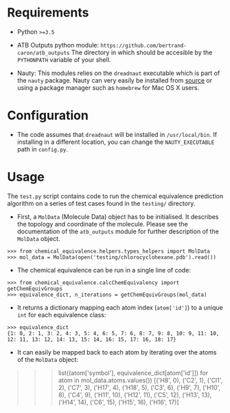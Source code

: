 # Requirements

* Python `>=3.5`

* ATB Outputs python module: `https://github.com/bertrand-caron/atb_outputs`
The directory in which should be accesible by the `PYTHONPATH` variable of your shell.

* Nauty: This modules relies on the `dreadnaut` executable which is part of the `nauty` package.
Nauty can very easily be installed from [source](http://users.cecs.anu.edu.au/~bdm/nauty/) or using a package manager such as `homebrew` for Mac OS X users.

# Configuration

* The code assumes that `dreadnaut` will be installed in `/usr/local/bin`. If installing in a different location, you can change the `NAUTY_EXECUTABLE` path in `config.py`.

# Usage

The `test.py` script contains code to run the chemical equivalence prediction algorithm on a series of test cases found in the `testing/` directory.

 * First, a `MolData` (Molecule Data) object has to be initialised. It describes the topology and coordinate of the molecule.
Please see the documentation of the `atb_outputs` module for further description of the `MolData` object.

```
>>> from chemical_equivalence.helpers.types_helpers import MolData
>>> mol_data = MolData(open('testing/chlorocyclohexane.pdb').read())
```

* The chemical equivalence can be run in a single line of code:

```
>>> from chemical_equivalence.calcChemEquivalency import getChemEquivGroups
>>> equivalence_dict, n_iterations = getChemEquivGroups(mol_data)
```

* It returns a dictionary mapping each atom index (`atom['id']`) to a unique `int` for each equivalence class:

```
>>> equivalence_dict
{1: 0, 2: 1, 3: 2, 4: 3, 5: 4, 6: 5, 7: 6, 8: 7, 9: 8, 10: 9, 11: 10, 12: 11, 13: 12, 14: 13, 15: 14, 16: 15, 17: 16, 18: 17}
```

* It can easily be mapped back to each atom by iterating over the atoms of the `MolData` object:

>>> list((atom['symbol'], equivalence_dict[atom['id']]) for atom in mol_data.atoms.values())
[('H8', 0), ('C2', 1), ('Cl1', 2), ('C7', 3), ('H17', 4), ('H18', 5), ('C3', 6), ('H9', 7), ('H10', 8), ('C4', 9), ('H11', 10), ('H12', 11), ('C5', 12), ('H13', 13), ('H14', 14), ('C6', 15), ('H15', 16), ('H16', 17)]
```
